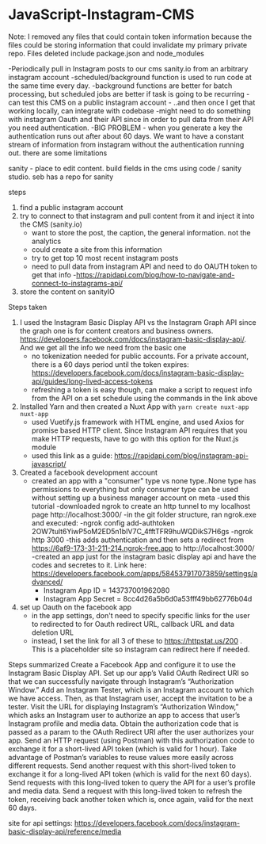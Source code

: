 # JavaScript-Instagram-CMS

Note: I removed any files that could contain token information because the files could be storing information that could invalidate my primary private repo. Files deleted include package.json and node_modules


-Periodically pull in Instagram posts to our cms sanity.io from an arbitrary instagram account
-scheduled/background function is used to run code at the same time every day. 
	-background functions are better for batch processing, but scheduled jobs are better if task is going to be recurring
-can test this CMS on a public instagram account - ..and then once I get that working locally, can integrate with codebase
-might need to do something with instagram Oauth and their API since in order to pull data from their API you need authentication. 
-BIG PROBLEM - when you generate a key the authentication runs out after about 60 days. We want to have a constant stream of information from instagram without the authentication running out. there are some limitations

sanity - place to edit content. build fields in the cms using code / sanity studio. seb has a repo for sanity

steps 
1. find a public instagram account
2. try to connect to that instagram and pull content from it and inject it into the CMS (sanity.io)
	- want to store the post, the caption, the general information. not the analytics
	- could create a site from this information
	- try to get top 10 most recent instagram posts
	- need to pull data from instagram API and need to do OAUTH token to get that info
		-https://rapidapi.com/blog/how-to-navigate-and-connect-to-instagrams-api/
3. store the content on sanityIO




Steps taken
1. I used the Instagram Basic Display API vs the Instagram Graph API since the graph one is for content creators and business owners. https://developers.facebook.com/docs/instagram-basic-display-api/. And we get all the info we need from the basic one
	- no tokenization needed for public accounts. For a private account, there is a 60 days period until the token expires: https://developers.facebook.com/docs/instagram-basic-display-api/guides/long-lived-access-tokens
	- refreshing a token is easy though, can make a script to request info from the API on a set schedule using the commands in the link above
2. Installed Yarn and then created a Nuxt App with `yarn create nuxt-app nuxt-app`
	- used Vuetify.js framework with HTML engine, and used Axios for promise based HTTP client. Since Instagram API requires that you make HTTP requests, have to go with this option for the Nuxt.js module
	- used this link as a guide: https://rapidapi.com/blog/instagram-api-javascript/
3. Created a facebook development account
	- created an app with a "consumer" type vs none type..None type has permissions to everything but only consumer type can be used without setting up a business manager account on meta
	-used this tutorial
	-downloaded ngrok to create an http tunnel to my localhost page http://localhost:3000/
	-in the git folder structure, ran ngrok.exe and executed:
		-ngrok config add-authtoken 2OW7tult6YiwP5oM2ED5n1bIV7C_4fftTFR9huWQDikS7H6gs
		-ngrok http 3000
			-this adds authentication and then sets a redirect from https://6af9-173-31-211-214.ngrok-free.app to http://localhost:3000/
	-created an app just for the instagram basic display api and have the codes and secretes to it. Link here: https://developers.facebook.com/apps/584537917073859/settings/advanced/
		- Instagram App ID = 143737001962080
		- Instagram App Secret = 8cc4d26a5b6d0a53fff49bb62776b04d
4. set up Oauth on the facebook app
	- in the app settings, don't need to specify specific links for the user to redirected to for Oauth redirect URL, callback URL and data deletion URL
	- instead, I set the link for all 3 of these to https://httpstat.us/200 . This is a placeholder site so instagram can redirect here if needed.



Steps summarized
Create a Facebook App and configure it to use the Instagram Basic Display API.
Set up our app’s Valid OAuth Redirect URI so that we can successfully navigate through Instagram’s “Authorization Window.”
Add an Instagram Tester, which is an Instagram account to which we have access. Then, as that Instagram user, accept the invitation to be a tester.
Visit the URL for displaying Instagram’s “Authorization Window,” which asks an Instagram user to authorize an app to access that user’s Instagram profile and media data.
Obtain the authorization code that is passed as a param to the OAuth Redirect URI after the user authorizes your app.
Send an HTTP request (using Postman) with this authorization code to exchange it for a short-lived API token (which is valid for 1 hour).
Take advantage of Postman’s variables to reuse values more easily across different requests.
Send another request with this short-lived token to exchange it for a long-lived API token (which is valid for the next 60 days).
Send requests with this long-lived token to query the API for a user’s profile and media data.
Send a request with this long-lived token to refresh the token, receiving back another token which is, once again, valid for the next 60 days.



site for api settings: https://developers.facebook.com/docs/instagram-basic-display-api/reference/media
